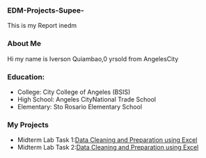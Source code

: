 

### EDM-Projects-Supee-
This is my Report inedm
### About Me
Hi my name is Iverson Quiambao,0 yrsold from AngelesCity
### Education:
- College: City College of Angeles (BSIS)
- High School: Angeles CityNational Trade School
- Elementary: Sto Rosario Elementary School
### My Projects
- Midterm Lab Task 1:[Data Cleaning and Preparation using Excel](Midterm%20Task%201/task1.md)
- Midterm Lab Task 2:[Data Cleaning and Preparation using Excel](Midterm%20Task%201/task1.md)



